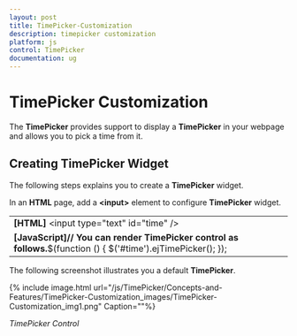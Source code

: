 ```yaml
---
layout: post
title: TimePicker-Customization
description: timepicker customization
platform: js
control: TimePicker
documentation: ug
---
```


# TimePicker Customization

The **TimePicker** provides support to display a **TimePicker** in your webpage and allows you to pick a time from it.

## Creating TimePicker Widget

The following steps explains you to create a **TimePicker** widget.

In an **HTML** page, add a **&lt;input&gt;** element to configure **TimePicker** widget.


<table>
<tr>
<td>
<b>[HTML]</b>       &lt;input type="text" id="time" /&gt;</td></tr>
<tr>
<td>
<b>[JavaScript]</b><b>// You can render TimePicker control as follows.</b>$(function () {           $('#time').ejTimePicker(); });</td></tr>
</table>


The following screenshot illustrates you a default **TimePicker**.



{% include image.html url="/js/TimePicker/Concepts-and-Features/TimePicker-Customization_images/TimePicker-Customization_img1.png" Caption=""%}

_TimePicker Control_

